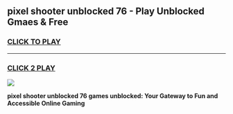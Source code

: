 
## pixel shooter unblocked 76 - Play Unblocked Gmaes & Free
<h3>
<a href="https://news.freeplayer.one?title=pixel_shooter_unblocked_76&ref=16F">CLICK TO PLAY</a></h3>
<hr>

<h3>
<a href="https://news.freeplayer.one?title=pixel_shooter_unblocked_76&ref=16F">CLICK 2 PLAY</a>
  
</h3>

<a href="https://news.freeplayer.one?title=pixel_shooter_unblocked_76&ref=16F/"><img src="https://clearcache.store/games.png"></a>


**pixel shooter unblocked 76 games unblocked: Your Gateway to Fun and Accessible Online Gaming**
